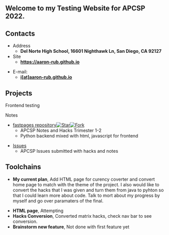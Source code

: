 ## Welcome to my Testing Website for APCSP 2022.

<!-- .slide -->

## Contacts

- Address
  - **Del Norte High School, 16601 Nighthawk Ln, San Diego, CA 92127**
- Site
  - **<https://aaron-rub.github.io>**

<!-- .slide vertical=true -->


- E-mail:
  - **[i[at]aaron-rub.github.io](mailto:aaronr06138@gmail.com)**

<!-- .slide -->

## Projects
Frontend testing

Notes

<!-- .slide vertical=true -->

- [fastpages repository](https://github.com/aaron-rub/FP)[![Star](https://img.shields.io/github/stars/zenxha/kpop.svg)](https://github.com/zenxha/kpop)[![Fork](https://img.shields.io/github/forks/zenxha/kpop.svg)](https://github.com/zenxha/kpop/fork)
  - APCSP Notes and Hacks Trimester 1-2
  - Python backend mixed with html, javascript for frontend

<!-- .slide vertical=true -->

- [Issues](https://github.com/aaron-rub/FP/issues)
  - APCSP Issues submitted with hacks and notes

<!-- .slide -->

## Toolchains

<!-- .slide vertical=true -->

- **My current plan**, Add HTML page for curency coverter and convert home page to match with the theme of the project. I also would like to convert the hacks that I was given and turn them from java to pyhton so that I could learn more about code. Talk to mort about my progress by myself and go over paramaters of the final.

<!-- .slide vertical=true -->

- **HTML page**, Attempting
- **Hacks Conversion**, Converted matrix hacks, check nav bar to see conversion.
- **Brainstorm new feature**, Not done with first feature yet
